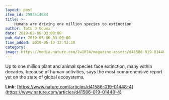 ```yaml
---
layout: post
item_id: 2583414684
title: >-
    Humans are driving one million species to extinction
author: Tatu D'Oquei
date: 2019-05-06 03:00:00
pub_date: 2019-05-06 03:00:00
time_added: 2019-05-10 12:43:38
category: 
image: https://media.nature.com/lw1024/magazine-assets/d41586-019-01448-4/d41586-019-01448-4_16691156.jpg
---
```


Up to one million plant and animal species face extinction, many within decades, because of human activities, says the most comprehensive report yet on the state of global ecosystems.

**Link:** [https://www.nature.com/articles/d41586-019-01448-4](https://www.nature.com/articles/d41586-019-01448-4)

